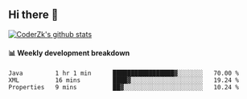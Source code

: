 ## Hi there 👋

[![CoderZk's github stats](https://github-readme-stats.vercel.app/api?username=zhoukuo123&show_icons=true&count_private=true)](https://github.com/anuraghazra/github-readme-stats)

#### :bar_chart: Weekly development breakdown

<!--START_SECTION:waka-->
```text
Java         1 hr 1 min      █████████████████▓░░░░░░░   70.00 % 
XML          16 mins         ████▓░░░░░░░░░░░░░░░░░░░░   19.24 % 
Properties   9 mins          ██▓░░░░░░░░░░░░░░░░░░░░░░   10.24 % 
```
<!--END_SECTION:waka-->
